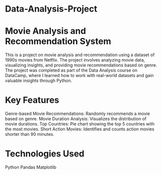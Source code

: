 # Data-Analysis-Project

# Movie Analysis and Recommendation System

This is a project on movie analysis and recommendation using a dataset of 1990s movies from Netflix. The project involves analyzing movie data, visualizing insights, and providing movie recommendations based on genre. The project was completed as part of the Data Analysis course on DataCamp, where I learned how to work with real-world datasets and gain valuable insights through Python.

# Key Features
Genre-based Movie Recommendations: Randomly recommends a movie based on genre. Movie Duration Analysis: Visualizes the distribution of movie durations. Top Countries: Pie chart showing the top 5 countries with the most movies. Short Action Movies: Identifies and counts action movies shorter than 90 minutes.

# Technologies Used
Python Pandas Matplotlib
